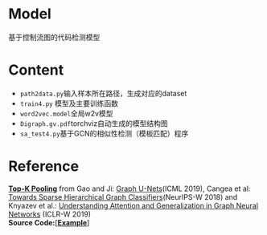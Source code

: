 # Model
基于控制流图的代码检测模型
# Content
- ```path2data.py```输入样本所在路径，生成对应的dataset
- ```train4.py``` 模型及主要训练函数
- ```word2vec.model```全局w2v模型
- ```Digraph.gv.pdf```torchviz自动生成的模型结构图
- ```sa_test4.py```基于GCN的相似性检测（模板匹配）程序
# Reference
[**Top-K Pooling**](https://pytorch-geometric.readthedocs.io/en/latest/modules/nn.html#torch_geometric.nn.pool.TopKPooling) from Gao and Ji: [Graph U-Nets](https://arxiv.org/abs/1905.05178)(ICML 2019), Cangea et al: [Towards Sparse Hierarchical Graph Classifiers](https://arxiv.org/abs/1811.01287)(NeurIPS-W 2018) and Knyazev et al.: [Understanding Attention and Generalization in Graph Neural Networks](https://arxiv.org/abs/1905.02850) (ICLR-W 2019)  
**Source Code:**[[**Example**](https://github.com/rusty1s/pytorch_geometric/blob/master/examples/proteins_topk_pool.py)]
